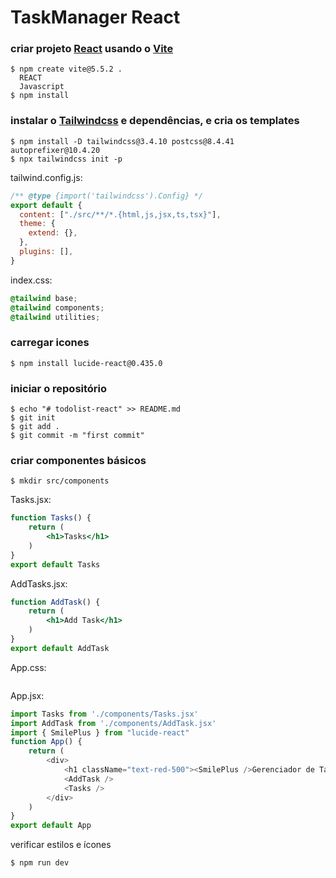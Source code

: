 # TaskManager React

### criar projeto [React](https://react.dev/) usando o [Vite](https://vite.dev/guide/)

```shell
$ npm create vite@5.5.2 .
  REACT
  Javascript
$ npm install
```

### instalar o [Tailwindcss](https://r.search.yahoo.com/_ylt=Awriqu71fMNnFwIACKjz6Qt.;_ylu=Y29sbwNiZjEEcG9zAzEEdnRpZAMEc2VjA3Ny/RV=2/RE=1742074357/RO=10/RU=https%3a%2f%2ftailwindcss.com%2f/RK=2/RS=_OgqEZ7ssCh9JJ3KhjMX7xcNyQY-) e dependências, e cria os templates

```shell
$ npm install -D tailwindcss@3.4.10 postcss@8.4.41 autoprefixer@10.4.20
$ npx tailwindcss init -p
```

tailwind.config.js:
```js
/** @type {import('tailwindcss').Config} */
export default {
  content: ["./src/**/*.{html,js,jsx,ts,tsx}"],
  theme: {
    extend: {},
  },
  plugins: [],
}
```

index.css:
```css
@tailwind base;
@tailwind components;
@tailwind utilities;
```

### carregar icones

```shell
$ npm install lucide-react@0.435.0
```

### iniciar o repositório

```shell
$ echo "# todolist-react" >> README.md
$ git init
$ git add .
$ git commit -m "first commit"
```

### criar componentes básicos

```
$ mkdir src/components
```

Tasks.jsx:
```jsx
function Tasks() {
    return (
        <h1>Tasks</h1>
    )
}
export default Tasks
```

AddTasks.jsx:
```jsx
function AddTask() {
    return (
        <h1>Add Task</h1>
    )
}
export default AddTask
```

App.css:
```css
```

App.jsx:
```js
import Tasks from './components/Tasks.jsx'
import AddTask from './components/AddTask.jsx'
import { SmilePlus } from "lucide-react"
function App() {
    return (
        <div>
            <h1 className="text-red-500"><SmilePlus />Gerenciador de Tarefas</h1>
            <AddTask />
            <Tasks />
        </div>
    )
}
export default App
```

verificar estilos e ícones

```shell
$ npm run dev
```




